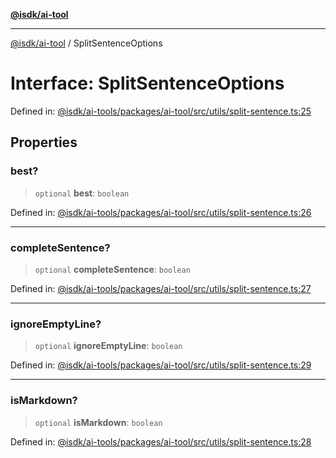 [**@isdk/ai-tool**](../README.md)

***

[@isdk/ai-tool](../globals.md) / SplitSentenceOptions

# Interface: SplitSentenceOptions

Defined in: [@isdk/ai-tools/packages/ai-tool/src/utils/split-sentence.ts:25](https://github.com/isdk/ai-tool.js/blob/209a87173b5eabb2f81db6ea9a6784f34c24e271/src/utils/split-sentence.ts#L25)

## Properties

### best?

> `optional` **best**: `boolean`

Defined in: [@isdk/ai-tools/packages/ai-tool/src/utils/split-sentence.ts:26](https://github.com/isdk/ai-tool.js/blob/209a87173b5eabb2f81db6ea9a6784f34c24e271/src/utils/split-sentence.ts#L26)

***

### completeSentence?

> `optional` **completeSentence**: `boolean`

Defined in: [@isdk/ai-tools/packages/ai-tool/src/utils/split-sentence.ts:27](https://github.com/isdk/ai-tool.js/blob/209a87173b5eabb2f81db6ea9a6784f34c24e271/src/utils/split-sentence.ts#L27)

***

### ignoreEmptyLine?

> `optional` **ignoreEmptyLine**: `boolean`

Defined in: [@isdk/ai-tools/packages/ai-tool/src/utils/split-sentence.ts:29](https://github.com/isdk/ai-tool.js/blob/209a87173b5eabb2f81db6ea9a6784f34c24e271/src/utils/split-sentence.ts#L29)

***

### isMarkdown?

> `optional` **isMarkdown**: `boolean`

Defined in: [@isdk/ai-tools/packages/ai-tool/src/utils/split-sentence.ts:28](https://github.com/isdk/ai-tool.js/blob/209a87173b5eabb2f81db6ea9a6784f34c24e271/src/utils/split-sentence.ts#L28)
